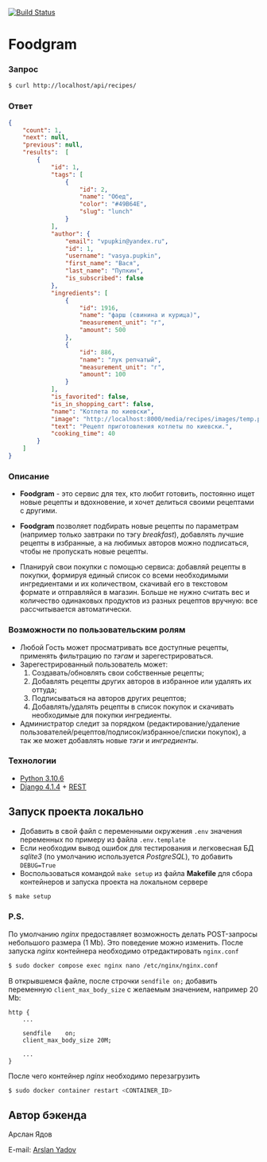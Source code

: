 [![Build Status](https://github.com/ArslanYadov/foodgram-project-react/actions/workflows/foodgram_workflow.yml/badge.svg)](https://github.com/ArslanYadov/foodgram-project-react/actions/workflows/foodgram_workflow.yml/badge.svg)

# Foodgram
### Запрос
``` bash
$ curl http://localhost/api/recipes/
```
### Ответ
``` json
{
    "count": 1,
    "next": null,
    "previous": null,
    "results":  [
        {
            "id": 1,
            "tags": [
                {
                    "id": 2,
                    "name": "Обед",
                    "color": "#49B64E",
                    "slug": "lunch"
                }
            ],
            "author": {
                "email": "vpupkin@yandex.ru",
                "id": 1,
                "username": "vasya.pupkin",
                "first_name": "Вася",
                "last_name": "Пупкин",
                "is_subscribed": false
            },
            "ingredients": [
                {
                    "id": 1916,
                    "name": "фарш (свинина и курица)",
                    "measurement_unit": "г",
                    "amount": 500
                },
                {
                    "id": 886,
                    "name": "лук репчатый",
                    "measurement_unit": "г",
                    "amount": 100
                }
            ],
            "is_favorited": false,
            "is_in_shopping_cart": false,
            "name": "Котлета по киевски",
            "image": "http://localhost:8000/media/recipes/images/temp.png",
            "text": "Рецепт приготовления котлеты по киевски.",
            "cooking_time": 40
        }
    ]
}
```
### Описание
* **Foodgram** - это сервис для тех, кто любит готовить,
постоянно ищет новые рецепты и вдохновение,
и хочет делиться своими рецептами с другими. 

* **Foodgram** позволяет подбирать новые рецепты по параметрам (например только завтраки по тэгу _breakfast_), 
добавлять лучшие рецепты в избранные,
а на любимых авторов можно подписаться, чтобы не пропускать новые рецепты.

* Планируй свои покупки с помощью сервиса: 
добавляй рецепты в покупки, формируя единый список со всеми необходимыми ингредиентами и их количеством, 
скачивай его в текстовом формате и отправляйся в магазин. 
Больше не нужно считать вес и количество одинаковых продуктов из разных рецептов вручную: все рассчитывается автоматически.
### Возможности по пользовательским ролям
* Любой Гость может просматривать все доступные рецепты, применять фильтрацию по _тэгам_ и зарегестрироваться.
* Зарегестрированный пользователь может: 
    1. Создавать/обновлять свои собственные рецепты;
    2. Добавлять рецепты других авторов в избранное или удалять их оттуда;
    3. Подписываться на авторов других рецептов;
    4. Добавлять/удалять рецепты в список покупок и скачивать необходимые для покупки ингредиенты.
* Администратор следит за порядком (редактирование/удаление пользователей/рецептов/подписок/избранное/списки покупок), 
а так же может добавлять новые _тэги_ и _ингредиенты_.
### Технологии
* [Python 3.10.6](https://docs.python.org/3.10/)
* [Django 4.1.4](https://docs.djangoproject.com/en/4.1/) + [REST](https://www.django-rest-framework.org/)
## Запуск проекта локально
- Добавить в свой файл с переменными окружения `.env` значения переменных по примеру из файла `.env.template`
- Если необходим вывод ошибок для тестирования и легковесная БД _sqlite3_ (по умолчанию используется _PostgreSQL_), то добавить `DEBUG=True`
- Воспользоваться командой `make setup` из файла **Makefile** для сбора контейнеров и запуска проекта на локальном сервере
``` bash
$ make setup
```
### P.S.
По умолчанию _nginx_ предоставляет возможность делать POST-запросы небольшого размера (1 Mb). Это поведение можно изменить. После запуска _nginx_ контейнера 
необходимо отредактировать `nginx.conf`
```bash
$ sudo docker compose exec nginx nano /etc/nginx/nginx.conf
```
В открывшемся файле, после строчки `sendfile on;` добавить переменную `client_max_body_size` с желаемым значением, например 20 Mb:
```
http {
    ...

    sendfile    on;
    client_max_body_size 20M;

    ...
}
```
После чего контейнер _nginx_ необходимо перезагрузить
``` bash
$ sudo docker container restart <CONTAINER_ID>
```
## Автор бэкенда
Арслан Ядов

E-mail:
[Arslan Yadov](mailto:arsyy90@gmail.com?subject=foodgram%20diplom%20project)
